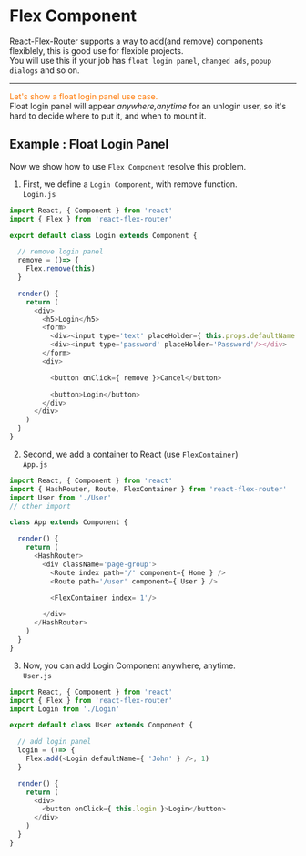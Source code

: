 # Flex Component
  React-Flex-Router supports a way to add(and remove) components flexiblely, this is good use for flexible projects.  
  You will use this if your job has `float login panel`, `changed ads`, `popup dialogs` and so on. 

  ---
  <font color='#f70'>Let's show a float login panel use case. </font>   
  Float login panel will appear *anywhere,anytime* for an unlogin user, so it's hard to decide where to put it, and when to mount it. 

## Example : Float Login Panel
  Now we show how to use `Flex Component` resolve this problem.
  1. First, we define a `Login Component`, with remove function.  
  `Login.js`
  ```javascript
  import React, { Component } from 'react'
  import { Flex } from 'react-flex-router'

  export default class Login extends Component {

    // remove login panel
    remove = ()=> {
      Flex.remove(this)
    }

    render() {
      return (
        <div>
          <h5>Login</h5>
          <form>
            <div><input type='text' placeHolder={ this.props.defaultName ||'Username'} /></div>
            <div><input type='password' placeHolder='Password'/></div>
          </form>
          <div>

            <button onClick={ remove }>Cancel</button>

            <button>Login</button>
          </div>
        </div>
      )
    }
  }
  ```

  2. Second, we add a container to React (use `FlexContainer`)  
  `App.js`
  ```javascript
  import React, { Component } from 'react'
  import { HashRouter, Route, FlexContainer } from 'react-flex-router'
  import User from './User'
  // other import

  class App extends Component {

    render() {
      return (
        <HashRouter>
          <div className='page-group'>
            <Route index path='/' component={ Home } />
            <Route path='/user' component={ User } />

            <FlexContainer index='1'/>

          </div>
        </HashRouter>
      )
    }
  }
  ```

  3. Now, you can add Login Component anywhere, anytime.  
  `User.js` 
  ```javascript
  import React, { Component } from 'react'
  import { Flex } from 'react-flex-router'
  import Login from './Login'

  export default class User extends Component {

    // add login panel
    login = ()=> {
      Flex.add(<Login defaultName={ 'John' } />, 1)
    }

    render() {
      return (
        <div>
          <button onClick={ this.login }>Login</button>
        </div>
      )
    }
  }
  ```
